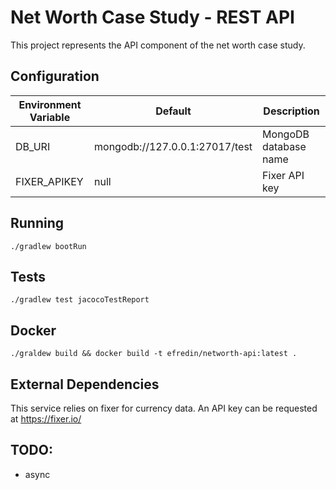 # Net Worth Case Study - REST API
This project represents the API component of the net worth case study.

## Configuration
| Environment Variable | Default | Description |
|---|---|---|
| DB_URI | mongodb://127.0.0.1:27017/test | MongoDB database name |
| FIXER_APIKEY | null | Fixer API key |

## Running
```
./gradlew bootRun
```

## Tests
```
./gradlew test jacocoTestReport
```

## Docker
```
./graldew build && docker build -t efredin/networth-api:latest .
```

## External Dependencies
This service relies on fixer for currency data.  An API key can be requested at https://fixer.io/

## TODO:
* async